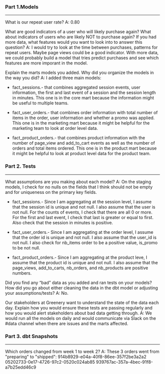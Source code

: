 ### Part 1.Models
---
What is our repeat user rate?
A: 0.80

What are good indicators of a user who will likely purchase again? What about indicators of users who are likely NOT to purchase again? If you had more data, what features would you want to look into to answer this question?
A: I would try to look at the time between purchases, patterns for repeat users. Maybe page views could be a good indicator. With more data, we could probably build a model that tries predict purchases and see which features are more imporant in the model. 

Explain the marts models you added. Why did you organize the models in the way you did?
A: I added three main models:

* fact_sessions.- that combines aggregated session events, user information, the first and last event of a session and the session length in minutes. This one is in the core mart because the information might be useful to multiple teams.

* fact_user_orders.- that combines order information with total number of items in the order, user information and whether a promo was applied. This one is in the marketing mart because it might be helpful for the marketing team to look at order level data.

* fact_product_orders.- that combines product information with the number of page_view and add_to_cart events as well as the number of orders and total items ordered. This one is in the product mart because it might be helpful to look at product level data for the product team.

### Part 2. Tests
---
What assumptions are you making about each model?
A: On the staging models, I check for no nulls on the fields that I think should not be empty and for uniqueness on the primary key fields.

* fact_sessions.- Since I am aggregating at the session level, I assume that the session id is unique and not null. I also assume that the user is not null. For the counts of events, I check that there are all 0 or more. For the first and last event, I check that last is greater or equal to first. Also check that the session in minutes is positive.

* fact_user_orders.- Since I am aggregating at the order level, I assume that the order id is unique and not null. I also assume that the user_id is not null. I also check for nb_items order to be a positive value, is_promo to be not null.

* fact_product_orders.- Since I am aggregating at the product leve, I assume that the product id is unique and not null. I also assume that the page_views, add_to_carts, nb_orders, and nb_products are positive numbers.

Did you find any “bad” data as you added and ran tests on your models? How did you go about either cleaning the data in the dbt model or adjusting your assumptions/tests?
A: No.

Our stakeholders at Greenery want to understand the state of the data each day. Explain how you would ensure these tests are passing regularly and how you would alert stakeholders about bad data getting through.
A: We would run all the models on daily and would communicate via Slack on the #data channel when there are issues and the marts affected.

### Part 3. dbt Snapshots
---
Which orders changed from week 1 to week 2?
A: These 3 orders went from "preparing" to "shipped":
914b8929-e04a-40f8-86ee-357f2be3a2a2
05202733-0e17-4726-97c2-0520c024ab85
939767ac-357a-4bec-91f8-a7b25edd46c9